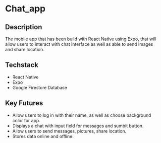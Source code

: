 # Chat_app

## Description 

The mobile app that has been build with React Native using Expo, that will allow users to interact with chat interface as well as able to send images and share location.

## Techstack
+ React Native
+ Expo
+ Google Firestore Database

## Key Futures
+ Allow users to log in with their name, as well as choose background color for app.
+ Displays a chat with input field for messages and sumbit button.
+ Allow users to send messages, pictures, share location.
+ Stores data online and offline.
